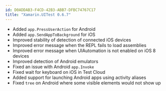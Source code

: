 ```yaml
---
id: D0ADDAB3-F4CD-42B3-ABB7-DFBC74767C17
title: "Xamarin.UITest 0.6.7"
---
```


* Added `app.PressUserAction` for Android
* Added `app.SendAppToBackground` for iOS
* Improved stability of detection of connected iOS devices
* Improved error message when the REPL fails to load assemblies
* Improved error message when UIAutomation is not enabled on iOS 8 devices
* Improved detection of Android emulators
* Fixed an issue with Android `app.Invoke`
* Fixed wait for keyboard on iOS in Test Cloud
* Added support for launching Android apps using activity aliases
* Fixed `tree` on Android where some visible elements would not show up


